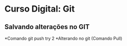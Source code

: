 # Curso Digital: Git

## Salvando alterações no GIT

*Comando git push try 2
*Alterando no git (Comando Pull)
